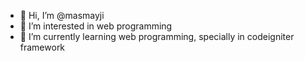 - 👋 Hi, I’m @masmayji
- 👀 I’m interested in web programming
- 🌱 I’m currently learning web programming, specially in codeigniter framework
